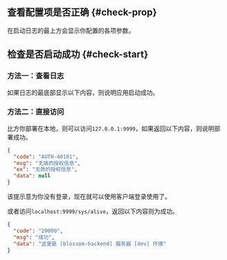 ## 查看配置项是否正确 {#check-prop}

在启动日志的最上方会显示你配置的各项参数。

<bl-img src="../../imgs/deploy/backend-before-check.png" width="700px"/>

## 检查是否启动成功 {#check-start}

### 方法一：查看日志

如果日志的最底部显示以下内容，则说明应用启动成功。

<bl-img src="../../imgs/deploy/backend-success.png" width="700px"/>

### 方法二：直接访问

比方你部署在本地，则可以访问`127.0.0.1:9999`，如果返回以下内容，则说明部署成功。

```json
{
  "code": "AUTH-40101",
  "msg": "无效的授权信息",
  "ex": "无效的授权信息",
  "data": null
}
```

该提示意为你没有登录，现在就可以使用客户端登录使用了。

或者访问`localhost:9999/sys/alive`，返回以下内容则为成功。

```json
{
  "code": "20000",
  "msg": "成功",
  "data": "这里是 [blossom-backend] 服务器 [dev] 环境"
}
```
